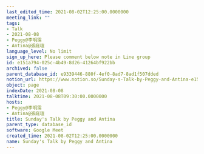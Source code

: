```yaml
---
last_edited_time: 2021-08-02T12:25:00.0000000
meeting_link: ""
tags:
- Talk
- 2021-08-08
- Peggy@李明霈
- Antina@張庭瑄
language_level: No limit
sign_up_here: Please comment below note in Line group
id: e151a794-025c-4b49-8d26-41264bf922bb
archived: false
parent_database_id: e9339446-880f-4ef0-8ad7-8ad1f507dded
notion_url: https://www.notion.so/Sunday-s-Talk-by-Peggy-and-Antina-e151a794025c4b498d2641264bf922bb
object: page
indexDate: 2021-08-08
talktime: 2021-08-08T09:30:00.0000000
hosts:
- Peggy@李明霈
- Antina@張庭瑄
title: Sunday's Talk by Peggy and Antina
parent_type: database_id
software: Google Meet
created_time: 2021-08-02T12:25:00.0000000
name: Sunday's Talk by Peggy and Antina
---
```







